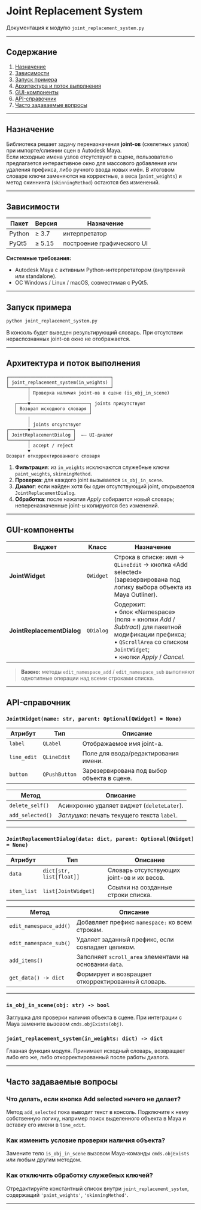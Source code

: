 
# Joint Replacement System  
Документация к модулю `joint_replacement_system.py`

---

## Содержание
1. [Назначение](#назначение)  
2. [Зависимости](#зависимости)  
3. [Запуск примера](#запуск-примера)  
4. [Архитектура и поток выполнения](#архитектура-и-поток-выполнения)  
5. [GUI-компоненты](#gui-компоненты)  
6. [API-справочник](#api-справочник)  
7. [Часто задаваемые вопросы](#часто-задаваемые-вопросы)  

---

## Назначение
Библиотека решает задачу переназначения **joint-ов** (скелетных узлов) при импорте/слиянии сцен в Autodesk Maya.  
Если исходные имена узлов отсутствуют в сцене, пользователю предлагается интерактивное окно для массового добавления или удаления префикса, либо ручного ввода новых имён. В итоговом словаре ключи заменяются на корректные, а веса (`paint_weights`) и метод скиннинга (`skinningMethod`) остаются без изменений.

---

## Зависимости
| Пакет   | Версия | Назначение                |
|---------|--------|---------------------------|
| Python  | ≥ 3.7  | интерпретатор             |
| PyQt5   | ≥ 5.15 | построение графического UI|

**Системные требования:**  
- Autodesk Maya с активным Python-интерпретатором (внутренний или standalone).  
- ОС Windows / Linux / macOS, совместимая с PyQt5.

---

## Запуск примера
```bash
python joint_replacement_system.py
````

В консоль будет выведен результирующий словарь. При отсутствии нераспознанных joint-ов окно не отображается.

---

## Архитектура и поток выполнения

```text
┌──────────────────────────────────────┐
│ joint_replacement_system(in_weights) │
└───────┬──────────────────────────────┘
        │ Проверка наличия joint-ов в сцене (is_obj_in_scene)
        │
   ┌────▼──────────────────────┐ joints присутствуют
   │ Возврат исходного словаря │ 
   └───────────────────────────┘
        │
        │ joints отсутствуют
┌───────▼────────────────┐
│ JointReplacementDialog │  ←— UI-диалог
└───────┬────────────────┘
        │ accept / reject
        ▼
Возврат откорректированного словаря
```

1. **Фильтрация**: из `in_weights` исключаются служебные ключи `paint_weights`, `skinningMethod`.
2. **Проверка**: для каждого joint вызывается `is_obj_in_scene`.
3. **Диалог**: если найден хотя бы один отсутствующий joint, открывается `JointReplacementDialog`.
4. **Обработка**: после нажатия *Apply* собирается новый словарь; непереназначенные joint-ы копируются без изменений.

---

## GUI-компоненты

| Виджет                     | Класс     | Назначение                                                                                                                                                                          |
| -------------------------- | --------- | ----------------------------------------------------------------------------------------------------------------------------------------------------------------------------------- |
| **JointWidget**            | `QWidget` | Строка в списке: имя → `QLineEdit` → кнопка «Add selected» (зарезервирована под логику выбора объекта из Maya Outliner).                                                            |
| **JointReplacementDialog** | `QDialog` | Содержит: <br>• блок «Namespace» (поля + кнопки *Add* / *Subtract*) для пакетной модификации префикса;<br>• `QScrollArea` со списком `JointWidget`;<br>• кнопки *Apply* / *Cancel*. |

> **Важно:** методы `edit_namespace_add` / `edit_namespace_sub` выполняют однотипные операции над всеми строками списка.

---

## API-справочник

### `JointWidget(name: str, parent: Optional[QWidget] = None)`

| Атрибут     | Тип           | Описание                                   |
| ----------- | ------------- | ------------------------------------------ |
| `label`     | `QLabel`      | Отображаемое имя joint-а.                  |
| `line_edit` | `QLineEdit`   | Поле для ввода/редактирования имени.       |
| `button`    | `QPushButton` | Зарезервирована под выбор объекта в сцене. |

| Метод            | Описание                                    |
| ---------------- | ------------------------------------------- |
| `delete_self()`  | Асинхронно удаляет виджет (`deleteLater`).  |
| `add_selected()` | *Заглушка*: печать текущего текста `label`. |

---

### `JointReplacementDialog(data: dict, parent: Optional[QWidget] = None)`

| Атрибут     | Тип                      | Описание                                   |
| ----------- | ------------------------ | ------------------------------------------ |
| `data`      | `dict[str, list[float]]` | Словарь отсутствующих joint-ов и их весов. |
| `item_list` | `list[JointWidget]`      | Ссылки на созданные строки списка.         |

| Метод                  | Описание                                                |
| ---------------------- | ------------------------------------------------------- |
| `edit_namespace_add()` | Добавляет префикс `namespace:` ко всем строкам.         |
| `edit_namespace_sub()` | Удаляет заданный префикс, если совпадает целиком.       |
| `add_items()`          | Заполняет `scroll_area` элементами на основании `data`. |
| `get_data() -> dict`   | Формирует и возвращает откорректированный словарь.      |

---

### `is_obj_in_scene(obj: str) -> bool`

Заглушка для проверки наличия объекта в сцене. При интеграции с Maya замените вызовом `cmds.objExists(obj)`.

### `joint_replacement_system(in_weights: dict) -> dict`

Главная функция модуля. Принимает исходный словарь, возвращает либо его же, либо откорректированный после работы диалога.

---

## Часто задаваемые вопросы

### Что делать, если кнопка **Add selected** ничего не делает?

Метод `add_selected` пока выводит текст в консоль. Подключите к нему собственную логику, например поиск выделенного объекта в Maya и вставку его имени в `line_edit`.

### Как изменить условие проверки наличия объекта?

Замените тело `is_obj_in_scene` вызовом Maya-команды `cmds.objExists` или любым другим методом.

### Как отключить обработку служебных ключей?

Отредактируйте константный список внутри `joint_replacement_system`, содержащий `'paint_weights'`, `'skinningMethod'`.

---

